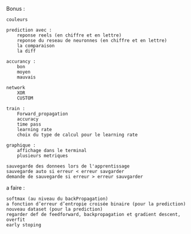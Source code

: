 Bonus :

	couleurs

	prediction avec :
		reponse reels (en chiffre et en lettre)
		reponse du reseau de neuronnes (en chiffre et en lettre)
		la comparaison
		la diff
	
	accurancy :
		bon
		moyen
		mauvais

	network
		XOR
		CUSTOM

	train :
		Forward_propagation
		accuracy
		time pass
		learning rate
		choix du type de calcul pour le learning rate

	graphique :
		affichage dans le terminal
		plusieurs metriques

	sauvegarde des donnees lors de l'apprentissage
	sauvegarde auto si erreur < erreur savgarder
	demande de sauvegarde si erreur > erreur sauvgarder

a faire :

	softmax (au niveau du backPropagation)
	a fonction d’erreur d’entropie croisée binaire (pour la prediction) 
	nouveau dataset (pour la prediction)
	regarder def de feedforward, backpropagation et gradient descent, overfit
	early stoping



